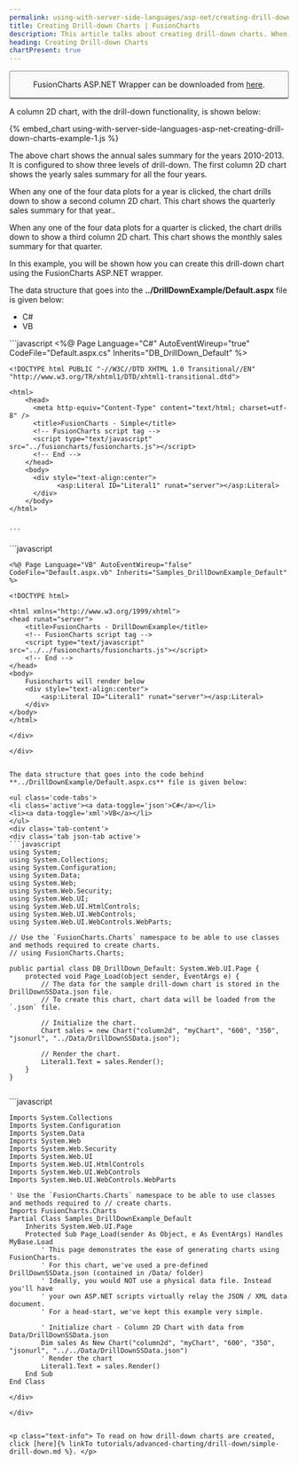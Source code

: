 ```yaml
---
permalink: using-with-server-side-languages/asp-net/creating-drill-down-charts.html
title: Creating Drill-down Charts | FusionCharts
description: This article talks about creating drill-down charts. When any of the data plot in the chart is clicked, the chart drills down
heading: Creating Drill-down Charts
chartPresent: true
---
```


<p style="background:rgba(249, 249, 249, 1); padding:15px; border:1px solid #888; border-bottom-width:3px; border-radius:4px; text-align:center;">FusionCharts ASP.NET Wrapper can be downloaded from <a href="http://www.fusioncharts.com/asp-net-charts/" target="_blank">here</a>.</p>

A column 2D chart, with the drill-down functionality, is shown below:

{% embed_chart using-with-server-side-languages-asp-net-creating-drill-down-charts-example-1.js %}

The above chart shows the annual sales summary for the years 2010-2013. It is configured to show three levels of drill-down. The first column 2D chart shows the yearly sales summary for all the four years.

When any one of the four data plots for a year is clicked, the chart drills down to show a second column 2D chart. This chart shows the quarterly sales summary for that year..

When any one of the four data plots for a quarter is clicked, the chart drills down to show a third column 2D chart. This chart shows the monthly sales summary for that quarter.

In this example, you will be shown how you can create this drill-down chart using the FusionCharts ASP.NET wrapper.

The data structure that goes into the **../DrillDownExample/Default.aspx** file is given below:

<ul class='code-tabs'>
  <li class='active'><a data-toggle='json'>C#</a></li>
  <li><a data-toggle='xml'>VB</a></li>
</ul>
<div class='tab-content'>
  <div class='tab json-tab active'>
```javascript
  <%@ Page Language="C#" AutoEventWireup="true" CodeFile="Default.aspx.cs" Inherits="DB_DrillDown_Default" %>

    <!DOCTYPE html PUBLIC "-//W3C//DTD XHTML 1.0 Transitional//EN" "http://www.w3.org/TR/xhtml1/DTD/xhtml1-transitional.dtd">

    <html>
        <head>
          <meta http-equiv="Content-Type" content="text/html; charset=utf-8" />
          <title>FusionCharts - Simple</title>
          <!-- FusionCharts script tag -->
          <script type="text/javascript" src="../fusioncharts/fusioncharts.js"></script>
          <!-- End -->
        </head>
        <body>
          <div style="text-align:center">
                <asp:Literal ID="Literal1" runat="server"></asp:Literal>
          </div>
        </body>
    </html>
           

    ```
  </div>

  <div class='tab xml-tab'>
```javascript
    
    <%@ Page Language="VB" AutoEventWireup="false" CodeFile="Default.aspx.vb" Inherits="Samples_DrillDownExample_Default" %>

    <!DOCTYPE html>

    <html xmlns="http://www.w3.org/1999/xhtml">
    <head runat="server">
        <title>FusionCharts - DrillDownExample</title>
        <!-- FusionCharts script tag -->
        <script type="text/javascript" src="../../fusioncharts/fusioncharts.js"></script>
        <!-- End --> 
    </head>
    <body>
        Fusioncharts will render below
        <div style="text-align:center">
            <asp:Literal ID="Literal1" runat="server"></asp:Literal>           
        </div>
    </body>
    </html>
     
  ```
  </div>

</div>


The data structure that goes into the code behind **../DrillDownExample/Default.aspx.cs** file is given below:

<ul class='code-tabs'>
  <li class='active'><a data-toggle='json'>C#</a></li>
  <li><a data-toggle='xml'>VB</a></li>
</ul>
<div class='tab-content'>
  <div class='tab json-tab active'>
```javascript
  using System;
  using System.Collections;
  using System.Configuration;
  using System.Data;
  using System.Web;
  using System.Web.Security;
  using System.Web.UI;
  using System.Web.UI.HtmlControls;
  using System.Web.UI.WebControls;
  using System.Web.UI.WebControls.WebParts;

  // Use the `FusionCharts.Charts` namespace to be able to use classes and methods required to create charts.
  // using FusionCharts.Charts;

  public partial class DB_DrillDown_Default: System.Web.UI.Page {
      protected void Page_Load(object sender, EventArgs e) {
          // The data for the sample drill-down chart is stored in the DrillDownSSData.json file.
          // To create this chart, chart data will be loaded from the `.json` file.

          // Initialize the chart.
          Chart sales = new Chart("column2d", "myChart", "600", "350", "jsonurl", "../Data/DrillDownSSData.json");

          // Render the chart.
          Literal1.Text = sales.Render();
      }
  }


  ```
  </div>

  <div class='tab xml-tab'>
```javascript
    
    Imports System.Collections
    Imports System.Configuration
    Imports System.Data
    Imports System.Web
    Imports System.Web.Security
    Imports System.Web.UI
    Imports System.Web.UI.HtmlControls
    Imports System.Web.UI.WebControls
    Imports System.Web.UI.WebControls.WebParts

    ' Use the `FusionCharts.Charts` namespace to be able to use classes and methods required to // create charts.
    Imports FusionCharts.Charts
    Partial Class Samples_DrillDownExample_Default
        Inherits System.Web.UI.Page
        Protected Sub Page_Load(sender As Object, e As EventArgs) Handles MyBase.Load
            ' This page demonstrates the ease of generating charts using FusionCharts.
            ' For this chart, we've used a pre-defined DrillDownSSData.json (contained in /Data/ folder)
            ' Ideally, you would NOT use a physical data file. Instead you'll have 
            ' your own ASP.NET scripts virtually relay the JSON / XML data document.
            ' For a head-start, we've kept this example very simple.

            ' Initialize chart - Column 2D Chart with data from Data/DrillDownSSData.json
            Dim sales As New Chart("column2d", "myChart", "600", "350", "jsonurl", "../../Data/DrillDownSSData.json")
            ' Render the chart
            Literal1.Text = sales.Render()
        End Sub
    End Class

  ```
  </div>

</div>


<p class="text-info"> To read on how drill-down charts are created, click [here]{% linkTo tutorials/advanced-charting/drill-down/simple-drill-down.md %}. </p>